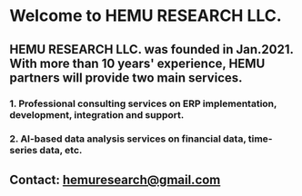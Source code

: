 # Welcome to HEMU RESEARCH LLC.

## HEMU RESEARCH LLC. was founded in Jan.2021. With more than 10 years' experience, HEMU partners will provide two main services.
### 1. Professional consulting services on ERP implementation, development, integration and support.
### 2. AI-based data analysis services on financial data, time-series data, etc.

###
## Contact: hemuresearch@gmail.com

<!-- <img src="/images/20180101_logo.jpg" height="250" align="right"/> -->

